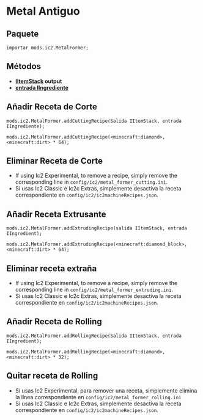 # Metal Antiguo

## Paquete

`importar mods.ic2.MetalFormer;`

## Métodos

- **[IItemStack](/Vanilla/Items/IItemStack/) output**
- **[entrada IIngrediente](/Vanilla/Variable_Types/IIngredient/)**

## Añadir Receta de Corte

```zenscript
mods.ic2.MetalFormer.addCuttingRecipe(Salida IItemStack, entrada IIngrediente);

mods.ic2.MetalFormer.addCuttingRecipe(<minecraft:diamond>, <minecraft:dirt> * 64);
```

## Eliminar Receta de Corte

- If using Ic2 Experimental, to remove a recipe, simply remove the corresponding line in `config/ic2/metal_former_cutting.ini`.
- Si usas Ic2 Classic e Ic2c Extras, simplemente desactiva la receta correspondiente en `config/ic2/ic2machineRecipes.json`.

## Añadir Receta Extrusante

```zenscript
mods.ic2.MetalFormer.addExtrudingRecipe(salida IItemStack, entrada IIngredient);

mods.ic2.MetalFormer.addExtrudingRecipe(<minecraft:diamond_block>, <minecraft:dirt> * 64);
```

## Eliminar receta extraña

- If using Ic2 Experimental, to remove a recipe, simply remove the corresponding line in `config/ic2/metal_former_extruding.ini`.
- Si usas Ic2 Classic e Ic2c Extras, simplemente desactiva la receta correspondiente en `config/ic2/ic2machineRecipes.json`.

## Añadir Receta de Rolling

```zenscript
mods.ic2.MetalFormer.addRollingRecipe(Salida IItemStack, entrada IIngredient);

mods.ic2.MetalFormer.addRollingRecipe(<minecraft:diamond>, <minecraft:dirt> * 32);
```

## Quitar receta de Rolling

- Si usas Ic2 Experimental, para remover una receta, simplemente elimina la línea correspondiente en `config/ic2/metal_former_rolling.ini`
- Si usas Ic2 Classic e Ic2c Extras, simplemente desactiva la receta correspondiente en `config/ic2/ic2machineRecipes.json`.